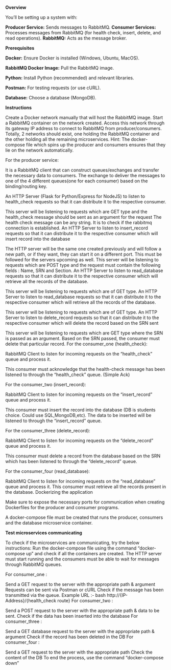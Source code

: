 **Overview**


You’ll be setting up a system with:

**Producer Service:** Sends messages to RabbitMQ.
**Consumer Services:** Processes messages from RabbitMQ (for health check, insert, delete, and read operations).
**RabbitMQ:** Acts as the message broker.


**Prerequisites**

**Docker:** Ensure Docker is installed (Windows, Ubuntu, MacOS).


**RabbitMQ Docker Image:** Pull the RabbitMQ image.


**Python:** Install Python (recommended) and relevant libraries.


**Postman:** For testing requests (or use cURL).


**Database:** Choose a database (MongoDB).



**Instructions**


Create a Docker network manually that will host the RabbitMQ image. Start a RabbitMQ container on the network created. Access this network through its gateway IP address to connect to RabbitMQ from producer/consumers. Totally, 2 networks should exist, one holding the RabbitMQ container and the other holding all the remaining microservices. Hint: The docker-compose file which spins up the producer and consumers ensures that they lie on the network automatically.

For the producer service:

It is a RabbitMQ client that can construct queues/exchanges and transfer the necessary data to consumers. The exchange to deliver the messages to one of the 4 different queues(one for each consumer) based on the binding/routing key.

An HTTP Server (Flask for Python/Express for NodeJS) to listen to health_check requests so that it can distribute it to the respective consumer.

This server will be listening to requests which are GET type and the health_check message should be sent as an argument for the request
The health check message can be any string. It is to check if the rabbitmq connection is established.
An HTTP Server to listen to insert_record requests so that it can distribute it to the respective consumer which will insert record into the database

The HTTP server will be the same one created previously and will follow a new path, or if they want, they can start it on a different port. This must be followed for the servers upcoming as well.
This server will be listening to requests which are POST type and the request must contain the following fields : Name, SRN and Section.
An HTTP Server to listen to read_database requests so that it can distribute it to the respective consumer which will retrieve all the records of the database.

This server will be listening to requests which are of GET type.
An HTTP Server to listen to read_database requests so that it can distribute it to the respective consumer which will retrieve all the records of the database.

This server will be listening to requests which are of GET type.
An HTTP Server to listen to delete_record requests so that it can distribute it to the respective consumer which will delete the record based on the SRN sent

This server will be listening to requests which are GET type where the SRN is passed as an argument. Based on the SRN passed, the consumer must delete that particular record.
For the consumer_one (health_check):

RabbitMQ Client to listen for incoming requests on the “health_check” queue and process it.

This consumer must acknowledge that the health-check message has been listened to through the “health_check” queue. (Simple Ack)

For the consumer_two (insert_record):

RabbitMQ Client to listen for incoming requests on the “insert_record” queue and process it.

This consumer must insert the record into the database (DB is students choice. Could use SQL,MongoDB,etc). The data to be inserted will be listened to through the “insert_record” queue.

For the consumer_three (delete_record):

RabbitMQ Client to listen for incoming requests on the “delete_record” queue and process it.

This consumer must delete a record from the database based on the SRN which has been listened to through the “delete_record” queue.

For the consumer_four (read_database):

RabbitMQ Client to listen for incoming requests on the “read_database” queue and process it.
This consumer must retrieve all the records present in the database.
Dockerizing the application

Make sure to expose the necessary ports for communication when creating Dockerfiles for the producer and consumer programs.

A docker-compose file must be created that runs the producer, consumers and the database microservice container.


**Test microservices communicating**


To check if the microservices are communicating, try the below instructions:
Run the docker-compose file using the command “docker-compose up” and check if all the containers are created. The HTTP server must start running and the consumers must be able to wait for messages through RabbitMQ queues.

For consumer_one :

Send a GET request to the server with the appropriate path & argument
Requests can be sent via Postman or cURL
Check if the message has been transmitted via the queue. Example URL :- bash http://{IP-Address}/{health_check route} 
For consumer_two :

Send a POST request to the server with the appropriate path & data to be sent.
Check if the data has been inserted into the database
For consumer_three :

Send a GET database request to the server with the appropriate path & argument
Check if the record has been deleted in the DB
For consumer_four :

Send a GET request to the server with the appropriate path
Check the content of the DB
To end the process, use the command “docker-compose down”
